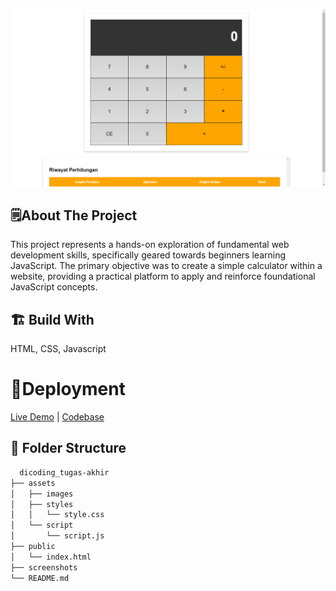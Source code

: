 
![App Screenshot](/screenshots/Screenshots.png)

## 🗒️About The Project
This project represents a hands-on exploration of fundamental web development skills, specifically geared towards beginners learning JavaScript. The primary objective was to create a simple calculator within a website, providing a practical platform to apply and reinforce foundational JavaScript concepts.


## 🏗️ Build With

HTML, CSS, Javascript

# 🚀Deployment

[Live Demo](https://mchmdirvan.github.io/dicoding_kalkulator/) | [Codebase](https://github.com/mchmdirvan/dicoding_kalkulator)

## 📂 Folder Structure

```bash
  dicoding_tugas-akhir
├── assets
│   ├── images
│   ├── styles
│   │   └── style.css
│   └── script
│       └── script.js
├── public
│   └── index.html
├── screenshots
└── README.md

```
    